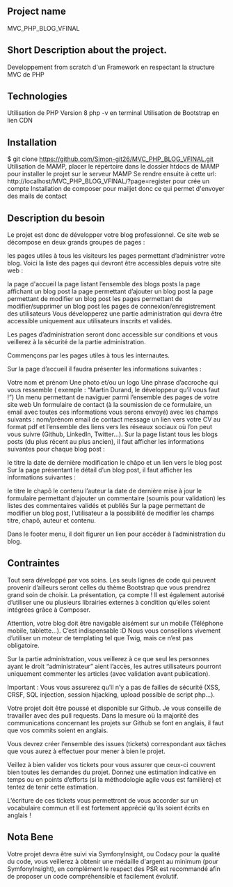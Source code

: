 ## Project name
MVC_PHP_BLOG_VFINAL

## Short Description about the project.
Developpement from scratch d'un Framework en respectant la structure MVC de PHP

## Technologies
Utilisation de PHP Version 8   php -v en terminal
Utilisation de Bootstrap en lien CDN

## Installation
$ git clone https://github.com/Simon-git26/MVC_PHP_BLOG_VFINAL.git
Utilisation de MAMP, placer le répèrtoire dans le dossier htdocs de MAMP pour installer le projet sur le serveur MAMP
Se rendre ensuite à cette url: http://localhost/MVC_PHP_BLOG_VFINAL/?page=register pour crée un compte 
Installation de composer pour mailjet donc ce qui permet d'envoyer des mails de contact


## Description du besoin
Le projet est donc de développer votre blog professionnel. Ce site web se décompose en deux grands groupes de pages :

les pages utiles à tous les visiteurs
les pages permettant d’administrer votre blog.
Voici la liste des pages qui devront être accessibles depuis votre site web :

la page d'accueil
la page listant l’ensemble des blogs posts
la page affichant un blog post
la page permettant d’ajouter un blog post
la page permettant de modifier un blog post
les pages permettant de modifier/supprimer un blog post
les pages de connexion/enregistrement des utilisateurs
Vous développerez une partie administration qui devra être accessible uniquement aux utilisateurs inscrits et validés.

Les pages d’administration seront donc accessible sur conditions et vous veillerez à la sécurité de la partie administration.

Commençons par les pages utiles à tous les internautes.

Sur la page d’accueil il faudra présenter les informations suivantes :

Votre nom et prénom
Une photo et/ou un logo
Une phrase d’accroche qui vous ressemble ( exemple : “Martin Durand, le développeur qu’il vous faut !”)
Un menu permettant de naviguer parmi l’ensemble des pages de votre site web
Un formulaire de contact (à la soumission de ce formulaire, un email avec toutes ces informations vous serons envoyé) avec les champs suivants :
nom/prénom
email de contact
message
un lien vers votre CV au format pdf
et l’ensemble des liens vers les réseaux sociaux où l’on peut vous suivre (Github, LinkedIn, Twitter…).
Sur la page listant tous les blogs posts (du plus récent au plus ancien), il faut afficher les informations suivantes pour chaque blog post :

le titre
la date de dernière modification
le châpo
et un lien vers le blog post
Sur la page présentant le détail d’un blog post, il faut afficher les informations suivantes :

le titre
le chapô
le contenu
l’auteur
la date de dernière mise à jour
le formulaire permettant d’ajouter un commentaire (soumis pour validation)
les listes des commentaires validés et publiés
Sur la page permettant de modifier un blog post, l’utilisateur a la possibilité de modifier les champs titre, chapô, auteur et contenu.

Dans le footer menu, il doit figurer un lien pour accéder à l’administration du blog.



## Contraintes
Tout sera développé par vos soins. Les seuls lignes de code qui peuvent provenir d’ailleurs seront celles du thème Bootstrap que vous prendrez grand soin de choisir. La présentation, ça compte ! Il est également autorisé d’utiliser une ou plusieurs librairies externes à condition qu’elles soient intégrées grâce à Composer.

Attention, votre blog doit être navigable aisément sur un mobile (Téléphone mobile, tablette…). C’est indispensable :D Nous vous conseillons vivement d’utiliser un moteur de templating tel que Twig, mais ce n’est pas obligatoire.

Sur la partie administration, vous veillerez à ce que seul les personnes ayant le droit “administrateur” aient l’accès, les autres utilisateurs pourront uniquement commenter les articles (avec validation avant publication).

Important : Vous vous assurerez qu’il n’y a pas de failles de sécurité (XSS, CRSF, SQL injection, session hijacking, upload possible de script php…).

Votre projet doit être poussé et disponible sur Github. Je vous conseille de travailler avec des pull requests. Dans la mesure où la majorité des communications concernant les projets sur Github se font en anglais, il faut que vos commits soient en anglais.

Vous devrez créer l’ensemble des issues (tickets) correspondant aux tâches que vous aurez à effectuer pour mener à bien le projet.

Veillez à bien valider vos tickets pour vous assurer que ceux-ci couvrent bien toutes les demandes du projet. Donnez une estimation indicative en temps ou en points d’efforts (si la méthodologie agile vous est familière) et tentez de tenir cette estimation.

L’écriture de ces tickets vous permettront de vous accorder sur un vocabulaire commun et Il est fortement apprécié qu’ils soient écrits en anglais !



## Nota Bene
Votre projet devra être suivi via SymfonyInsight, ou Codacy pour la qualité du code, vous veillerez à obtenir une médaille d'argent au minimum (pour SymfonyInsight), en complément le respect des PSR est recommandé afin de proposer un code compréhensible et facilement évolutif.
